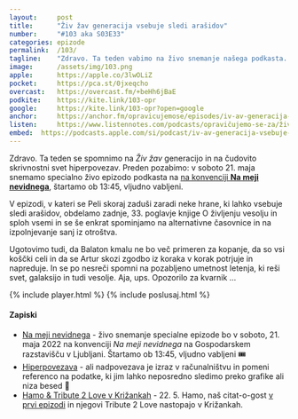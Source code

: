 ```yaml
---
layout: 	post
title:  	"Živ žav generacija vsebuje sledi arašidov"
number: 	"#103 aka S03E33"
categories:	epizode
permalink:	/103/
tagline: 	"Zdravo. Ta teden vabimo na živo snemanje našega podkasta. Le to se bo zgodilo 21. 05. ob 13:45 na Gospodarskem razstavišču, v okviru konvencije Na meji nevidnega. Vabljeni."
image:		/assets/img/103.png
apple:		https://apple.co/3lwOLiZ
pocket:		https://pca.st/0jxeqcho
overcast:	https://overcast.fm/+beHh6jBaE
podkite:	https://kite.link/103-opr
google:		https://kite.link/103-opr?open=google
anchor:		https://anchor.fm/opravicujemose/episodes/iv-av-generacija-vsebuje-sledi-araidov-e1iiouu
listen:		https://www.listennotes.com/podcasts/opravičujemo-se-za/živ-žav-generacija-vsebuje-IjTexzMWy-X/embed/
embed:	https://podcasts.apple.com/si/podcast/iv-av-generacija-vsebuje-sledi-ara-idov/id1514750013?i=1000561516754
---
```


Zdravo. Ta teden se spomnimo na _Živ žav_ generacijo in na čudovito skrivnostni svet hiperpovezav. Preden pozabimo: v soboto 21. maja snemamo specialno živo epizodo podkasta na [na konvenciji **Na meji nevidnega**](https://nmn.si/program-2022/), štartamo ob 13:45, vljudno vabljeni. 

V epizodi, v kateri se Peli skoraj zaduši zaradi neke hrane, ki lahko vsebuje sledi arašidov, obdelamo zadnje, 33. poglavje knjige O življenju vesolju in sploh vsemi in se še enkrat spominjamo na alternativne časovnice in na izpolnjevanje sanj iz otroštva.

Ugotovimo tudi, da Balaton kmalu ne bo več primeren za kopanje, da so vsi koščki celi in da se Artur skozi zgodbo iz koraka v korak potrjuje in napreduje. In se po nesreči spomni na pozabljeno umetnost letenja, ki reši svet, galaksijo in tudi vesolje. Aja, ups. Opozorilo za kvarnik ... 

{% include player.html %}
{% include poslusaj.html %}

<!--break-->

#### Zapiski

- [Na meji nevidnega](https://nmn.si/program-2022/) - živo snemanje specialne epizode bo v soboto, 21. maja 2022 na konvenciji _Na meji nevidnega_ na Gospodarskem razstavišču v Ljubljani. Štartamo ob 13:45, vljudno vabljeni 🎟
- [Hiperpovezava](https://sl.wikipedia.org/wiki/Hiperpovezava) - ali nadpovezava je izraz v računalništvu in pomeni referenco na podatke, ki jim lahko neposredno sledimo preko grafike ali niza besed 🔗 
- [Hamo & Tribute 2 Love v Križankah](https://www.eventim.si/si/vstopnice/hamo-tribute-2-love-ljubljana-krizanke-578431/event.html) -  22. 5. Hamo, naš citat-o-gost [v prvi epizodi](https://opravicujemo.se/001/) in njegovi Tribute 2 Love nastopajo v Križankah.